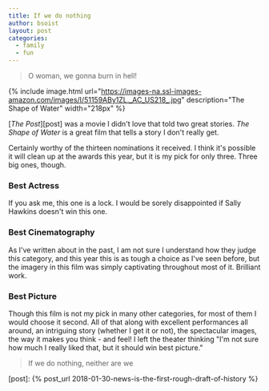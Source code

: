 ```yaml
---
title: If we do nothing
author: bsoist
layout: post
categories:
  - family
  - fun
---
```

> O woman, we gonna burn in hell!

{% include image.html url="https://images-na.ssl-images-amazon.com/images/I/51159ABy1ZL._AC_US218_.jpg" description="The Shape of Water" width="218px" %}

[_The Post_][post] was a movie I didn't love that told two great stories. _The Shape of Water_ is a great film that tells a story I don't really get. 

Certainly worthy of the thirteen nominations it received. I think it's possible it will clean up at the awards this year, but it is my pick for only three. Three big ones, though.

<h3 style="clear:both;">Best Actress</h3>
If you ask me, this one is a lock. I would be sorely disappointed if Sally Hawkins doesn't win this one.

### Best Cinematography
As I've written about in the past, I am not sure I understand how they judge this category, and this year this is as tough a choice as I've seen before, but the imagery in this film was simply captivating throughout most of it. Brilliant work.

### Best Picture
Though this film is not my pick in many other categories, for most of them I would choose it second. All of that along with excellent performances all around, an intriguing story (whether I get it or not), the spectacular images, the way it makes you think - and feel! I left the theater thinking "I'm not sure how much I really liked that, but it should win best picture."

> If we do nothing, neither are we

[post]: {% post_url 2018-01-30-news-is-the-first-rough-draft-of-history %}
